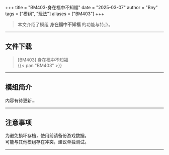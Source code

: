 +++
title = "BM403-身在福中不知福"
date = "2025-03-07"
author = "Bny"
tags = ["模组", "玩法"]
aliases = ["BM403"]
+++

> 本文介绍了模组 **身在福中不知福** 的功能与特点。

---

## 文件下载

> [BM403] 身在福中不知福  
{{< pan "BM403" >}}  

---

## 模组简介

>  
内容有待更新...  

---

## 注意事项

>  
为避免损坏存档，使用前请备份游戏数据。  
可能与其他模组存在冲突，建议单独测试。  

---

